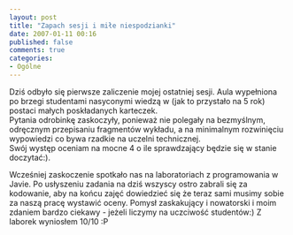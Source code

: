 ```yaml
---
layout: post
title: "Zapach sesji i miłe niespodzianki"
date: 2007-01-11 00:16
published: false
comments: true
categories:
- Ogólne
---
```

<p>Dziś odbyło się pierwsze zaliczenie mojej ostatniej sesji. Aula wypełniona po brzegi studentami nasyconymi wiedzą w (jak to przystało na 5 rok) postaci małych poskładanych karteczek.<br>
Pytania odrobinkę zaskoczyły, ponieważ nie polegały na bezmyślnym, odręcznym przepisaniu fragmentów wykładu, a na minimalnym rozwinięciu wypowiedzi co bywa rzadkie na uczelni technicznej.<br>
Swój występ oceniam na mocne 4 o ile sprawdzający będzie się w stanie doczytać:).</p>
<p>Wcześniej zaskoczenie spotkało nas na laboratoriach z programowania w Javie. Po usłyszeniu zadania na dziś wszyscy ostro zabrali się za kodowanie, aby na końcu zajęć dowiedzieć się że teraz sami musimy sobie za naszą pracę wystawić oceny. Pomysł zaskakujący i nowatorski i moim zdaniem bardzo ciekawy - jeżeli liczymy na uczciwość studentów:) Z laborek wyniosłem 10/10 :P</p>
		